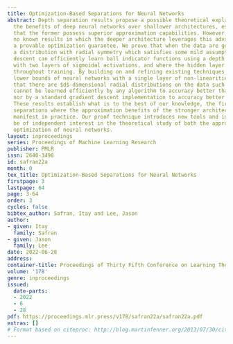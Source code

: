 ```yaml
---
title: Optimization-Based Separations for Neural Networks
abstract: Depth separation results propose a possible theoretical explanation for
  the benefits of deep neural networks over shallower architectures, establishing
  that the former possess superior approximation capabilities. However, there are
  no known results in which the deeper architecture leverages this advantage into
  a provable optimization guarantee. We prove that when the data are generated by
  a distribution with radial symmetry which satisfies some mild assumptions, gradient
  descent can efficiently learn ball indicator functions using a depth 2 neural network
  with two layers of sigmoidal activations, and where the hidden layer is held fixed
  throughout training. By building on and refining existing techniques for approximation
  lower bounds of neural networks with a single layer of non-linearities, we show
  that there are $d$-dimensional radial distributions on the data such that ball indicators
  cannot be learned efficiently by any algorithm to accuracy better than $\Omega(d^{-4})$,
  nor by a standard gradient descent implementation to accuracy better than a constant.
  These results establish what is to the best of our knowledge, the first optimization-based
  separations where the approximation benefits of the stronger architecture provably
  manifest in practice. Our proof technique introduces new tools and ideas that may
  be of independent interest in the theoretical study of both the approximation and
  optimization of neural networks.
layout: inproceedings
series: Proceedings of Machine Learning Research
publisher: PMLR
issn: 2640-3498
id: safran22a
month: 0
tex_title: Optimization-Based Separations for Neural Networks
firstpage: 3
lastpage: 64
page: 3-64
order: 3
cycles: false
bibtex_author: Safran, Itay and Lee, Jason
author:
- given: Itay
  family: Safran
- given: Jason
  family: Lee
date: 2022-06-28
address:
container-title: Proceedings of Thirty Fifth Conference on Learning Theory
volume: '178'
genre: inproceedings
issued:
  date-parts:
  - 2022
  - 6
  - 28
pdf: https://proceedings.mlr.press/v178/safran22a/safran22a.pdf
extras: []
# Format based on citeproc: http://blog.martinfenner.org/2013/07/30/citeproc-yaml-for-bibliographies/
---
```

